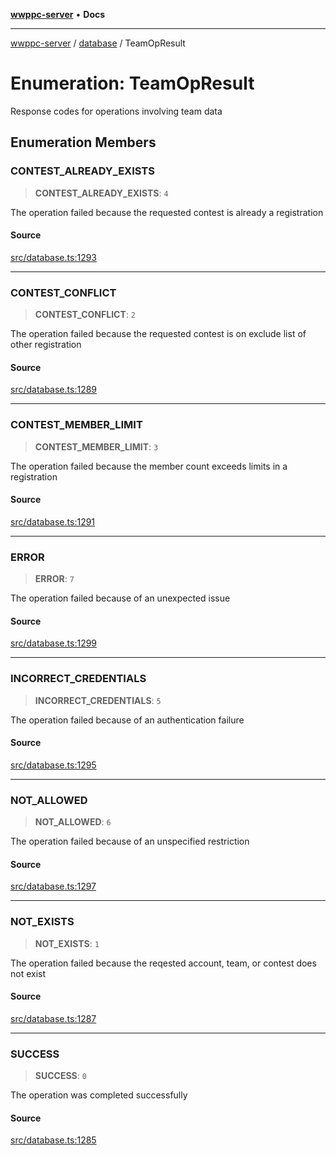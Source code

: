 [**wwppc-server**](../../README.md) • **Docs**

***

[wwppc-server](../../modules.md) / [database](../README.md) / TeamOpResult

# Enumeration: TeamOpResult

Response codes for operations involving team data

## Enumeration Members

### CONTEST\_ALREADY\_EXISTS

> **CONTEST\_ALREADY\_EXISTS**: `4`

The operation failed because the requested contest is already a registration

#### Source

[src/database.ts:1293](https://github.com/WWPPC/WWPPC-server/blob/db20055e35fd52dcfa5e227481f94ec317e29b6f/src/database.ts#L1293)

***

### CONTEST\_CONFLICT

> **CONTEST\_CONFLICT**: `2`

The operation failed because the requested contest is on exclude list of other registration

#### Source

[src/database.ts:1289](https://github.com/WWPPC/WWPPC-server/blob/db20055e35fd52dcfa5e227481f94ec317e29b6f/src/database.ts#L1289)

***

### CONTEST\_MEMBER\_LIMIT

> **CONTEST\_MEMBER\_LIMIT**: `3`

The operation failed because the member count exceeds limits in a registration

#### Source

[src/database.ts:1291](https://github.com/WWPPC/WWPPC-server/blob/db20055e35fd52dcfa5e227481f94ec317e29b6f/src/database.ts#L1291)

***

### ERROR

> **ERROR**: `7`

The operation failed because of an unexpected issue

#### Source

[src/database.ts:1299](https://github.com/WWPPC/WWPPC-server/blob/db20055e35fd52dcfa5e227481f94ec317e29b6f/src/database.ts#L1299)

***

### INCORRECT\_CREDENTIALS

> **INCORRECT\_CREDENTIALS**: `5`

The operation failed because of an authentication failure

#### Source

[src/database.ts:1295](https://github.com/WWPPC/WWPPC-server/blob/db20055e35fd52dcfa5e227481f94ec317e29b6f/src/database.ts#L1295)

***

### NOT\_ALLOWED

> **NOT\_ALLOWED**: `6`

The operation failed because of an unspecified restriction

#### Source

[src/database.ts:1297](https://github.com/WWPPC/WWPPC-server/blob/db20055e35fd52dcfa5e227481f94ec317e29b6f/src/database.ts#L1297)

***

### NOT\_EXISTS

> **NOT\_EXISTS**: `1`

The operation failed because the reqested account, team, or contest does not exist

#### Source

[src/database.ts:1287](https://github.com/WWPPC/WWPPC-server/blob/db20055e35fd52dcfa5e227481f94ec317e29b6f/src/database.ts#L1287)

***

### SUCCESS

> **SUCCESS**: `0`

The operation was completed successfully

#### Source

[src/database.ts:1285](https://github.com/WWPPC/WWPPC-server/blob/db20055e35fd52dcfa5e227481f94ec317e29b6f/src/database.ts#L1285)
